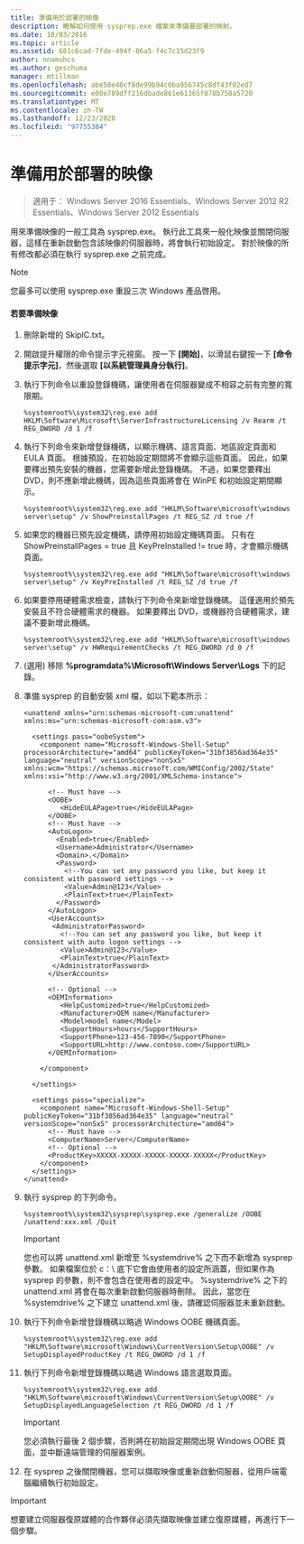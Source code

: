 ```yaml
---
title: 準備用於部署的映像
description: 瞭解如何使用 sysprep.exe 檔案來準備要部署的映射。
ms.date: 10/03/2016
ms.topic: article
ms.assetid: 681c6cad-7fde-494f-86a5-f4c7c15d23f9
author: nnamuhcs
ms.author: geschuma
manager: mtillman
ms.openlocfilehash: abe50e40cf8de99b94c6ba956745c8df43f02ed7
ms.sourcegitcommit: e00e789dff216dbade861e61365f078b758a5720
ms.translationtype: MT
ms.contentlocale: zh-TW
ms.lasthandoff: 12/23/2020
ms.locfileid: "97755384"
---
```

# <a name="preparing-the-image-for-deployment"></a>準備用於部署的映像

>適用于： Windows Server 2016 Essentials、Windows Server 2012 R2 Essentials、Windows Server 2012 Essentials

用來準備映像的一般工具為 sysprep.exe。 執行此工具來一般化映像並關閉伺服器，這樣在重新啟動包含該映像的伺服器時，將會執行初始設定。 對於映像的所有修改都必須在執行 sysprep.exe 之前完成。

> [!NOTE]
>  您最多可以使用 sysprep.exe 重設三次 Windows 產品啓用。

#### <a name="to-prepare-the-image"></a>若要準備映像

1.  刪除新增的 SkipIC.txt。

2.  開啟提升權限的命令提示字元視窗。 按一下 **[開始]**，以滑鼠右鍵按一下 **[命令提示字元]**，然後選取 **[以系統管理員身分執行]**。

3.  執行下列命令以重設登錄機碼，讓使用者在伺服器變成不相容之前有完整的寬限期。

    ```
    %systemroot%\system32\reg.exe add HKLM\Software\Microsoft\ServerInfrastructureLicensing /v Rearm /t REG_DWORD /d 1 /f
    ```

4.  執行下列命令來新增登錄機碼，以顯示機碼、語言頁面、地區設定頁面和 EULA 頁面。 根據預設，在初始設定期間將不會顯示這些頁面。 因此，如果要釋出預先安裝的機器，您需要新增此登錄機碼。 不過，如果您要釋出 DVD，則不應新增此機碼，因為這些頁面將會在 WinPE 和初始設定期間顯示。

    ```
    %systemroot%\system32\reg.exe add "HKLM\Software\microsoft\windows server\setup" /v ShowPreinstallPages /t REG_SZ /d true /f
    ```

5.  如果您的機器已預先設定機碼，請停用初始設定機碼頁面。 只有在 ShowPreinstallPages = true 且 KeyPreInstalled != true 時，才會顯示機碼頁面。

    ```
    %systemroot%\system32\reg.exe add "HKLM\Software\microsoft\windows server\setup" /v KeyPreInstalled /t REG_SZ /d true /f
    ```

6.  如果要停用硬體需求檢查，請執行下列命令來新增登錄機碼。 這僅適用於預先安裝且不符合硬體需求的機器。 如果要釋出 DVD，或機器符合硬體需求，建議不要新增此機碼。

    ```
    %systemroot%\system32\reg.exe add "HKLM\Software\microsoft\windows server\setup" /v HWRequirementChecks /t REG_DWORD /d 0 /f
    ```

7.  (選用) 移除 **%programdata%\Microsoft\Windows Server\Logs** 下的記錄。

8.  準備 sysprep 的自動安裝 xml 檔，如以下範本所示：

    ```
    <unattend xmlns="urn:schemas-microsoft-com:unattend" xmlns:ms="urn:schemas-microsoft-com:asm.v3">

      <settings pass="oobeSystem">
        <component name="Microsoft-Windows-Shell-Setup" processorArchitecture="amd64" publicKeyToken="31bf3856ad364e35" language="neutral" versionScope="nonSxS" xmlns:wcm="https://schemas.microsoft.com/WMIConfig/2002/State" xmlns:xsi="http://www.w3.org/2001/XMLSchema-instance">

          <!-- Must have -->
          <OOBE>
             <HideEULAPage>true</HideEULAPage>
          </OOBE>
          <!-- Must have -->
          <AutoLogon>
            <Enabled>true</Enabled>
            <Username>Administrator</Username>
            <Domain>.</Domain>
            <Password>
              <!--You can set any password you like, but keep it consistent with password settings -->
              <Value>Admin@123</Value>
              <PlainText>true</PlainText>
            </Password>
          </AutoLogon>
          <UserAccounts>
           <AdministratorPassword>
             <!--You can set any password you like, but keep it consistent with auto logon settings -->
             <Value>Admin@123</Value>
             <PlainText>true</PlainText>
           </AdministratorPassword>
          </UserAccounts>

          <!-- Optional -->
          <OEMInformation>
             <HelpCustomized>true</HelpCustomized>
             <Manufacturer>OEM name</Manufacturer>
             <Model>model name</Model>
             <SupportHours>hours</SupportHours>
             <SupportPhone>123-456-7890</SupportPhone>
             <SupportURL>http://www.contoso.com</SupportURL>
          </OEMInformation>

        </component>

      </settings>

      <settings pass="specialize">
        <component name="Microsoft-Windows-Shell-Setup" publicKeyToken="31bf3856ad364e35" language="neutral" versionScope="nonSxS" processorArchitecture="amd64">
          <!-- Must have -->
          <ComputerName>Server</ComputerName>
          <!-- Optional -->
          <ProductKey>XXXXX-XXXXX-XXXXX-XXXXX-XXXXX</ProductKey>
        </component>
      </settings>
    </unattend>
    ```

9. 執行 sysprep 的下列命令。

    ```
    %systemroot%\system32\sysprep\sysprep.exe /generalize /OOBE /unattend:xxx.xml /Quit
    ```

    > [!IMPORTANT]
    >  您也可以將 unattend.xml 新增至 %systemdrive% 之下而不新增為 sysprep 參數。 如果檔案位於 c：\ 底下它會由使用者的設定所涵蓋，但如果作為 sysprep 的參數，則不會包含在使用者的設定中。 %systemdrive% 之下的 unattend.xml 將會在每次重新啟動伺服器時刪除。 因此，當您在 %systemdrive% 之下建立 unattend.xml 後，請確認伺服器並未重新啟動。

10. 執行下列命令新增登錄機碼以略過 Windows OOBE 機碼頁面。

    ```
    %systemroot%\system32\reg.exe add "HKLM\Software\microsoft\Windows\CurrentVersion\Setup\OOBE" /v SetupDisplayedProductKey /t REG_DWORD /d 1 /f
    ```

11. 執行下列命令新增登錄機碼以略過 Windows 語言選取頁面。

    ```
    %systemroot%\system32\reg.exe add "HKLM\Software\microsoft\Windows\CurrentVersion\Setup\OOBE" /v SetupDisplayedLanguageSelection /t REG_DWORD /d 1 /f
    ```

    > [!IMPORTANT]
    >  您必須執行最後 2 個步驟，否則將在初始設定期間出現 Windows OOBE 頁面，並中斷遠端管理的伺服器案例。

12. 在 sysprep 之後關閉機器，您可以擷取映像或重新啟動伺服器，從用戶端電腦繼續執行初始設定。

> [!IMPORTANT]
>  想要建立伺服器復原媒體的合作夥伴必須先擷取映像並建立復原媒體，再進行下一個步驟。